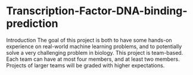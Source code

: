 # Transcription-Factor-DNA-binding-prediction

Introduction
The goal of this project is both to have some hands-on experience on real-world machine learning
problems, and to potentially solve a very challenging problem in biology.
This project is team-based. Each team can have at most four members, and at least two members.
Projects of larger teams will be graded with higher expectations.
